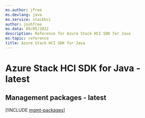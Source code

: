 ```yaml
---
ms.author: jfree
ms.devlang: java
ms.service: stackhci
author: joshfree
ms.data: 09/05/2022
description: Reference for Azure Stack HCI SDK for Java
ms.topic: reference
title: Azure Stack HCI SDK for Java
---
```

# Azure Stack HCI SDK for Java - latest

## Management packages - latest
[!INCLUDE [mgmt-packages](stack-hci-mgmt-index.md)]